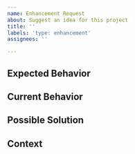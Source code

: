 ```yaml
---
name: Enhancement Request
about: Suggest an idea for this project
title: ''
labels: 'type: enhancement'
assignees: ''

---
```


<!--- Provide a general summary of the issue in the title above -->

## Expected Behavior
<!--- Tell us how it should work -->

## Current Behavior
<!--- Explain the difference from expected behavior -->

## Possible Solution
<!--- Suggest ideas on how to implement the addition or change -->
<!--- and any alternative solutions or features you've considered. -->

## Context
<!--- How has this issue affected you? What are you trying to accomplish? -->
<!--- Providing context helps us come up with a solution that is most useful in the real world -->
